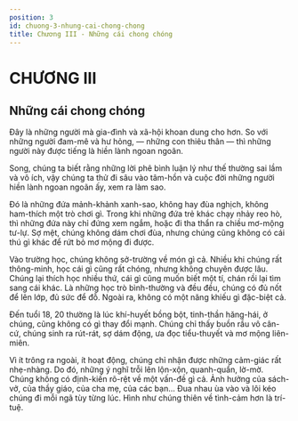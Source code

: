 ```yaml
---
position: 3
id: chuong-3-nhung-cai-chong-chong
title: Chương III - Những cái chong chóng
---
```


# CHƯƠNG III

## Những cái chong chóng

Đây là những người mà gia-đình và xã-hội khoan dung cho hơn. So với những người đam-mê và hư hỏng, — những con thiêu thân — thì những người này được tiếng là hiền lành ngoan ngoãn.

Song, chúng ta biết rằng những lời phê bình luận lý như thế thường sai lầm và vô ích, vậy chúng ta thử đi sâu vào tâm-hồn và cuộc đời những người hiền lành ngoan ngoãn ấy, xem ra làm sao.

Đó là những đứa mảnh-khảnh xanh-sao, không hay đùa nghịch, không ham-thích một trò chơi gì. Trong khi những đứa trẻ khác chạy nhảy reo hò, thì những đứa này chỉ đứng xem ngắm, hoặc đi tha thẩn ra chiều mơ-mộng tư-lự. Sợ mệt, chúng không dám chơi đùa, nhưng chúng cũng không có cái thú gì khác để rứt bỏ mơ mộng đi được.

Vào trường học, chúng không sở-trường về món gì cả. Nhiều khi chúng rất thông-minh, học cái gì cũng rất chóng, nhưng không chuyên được lâu. Chúng lại thích học nhiều thứ, cái gì cũng muốn biết một tí, chán rồi lại tìm sang cái khác. Là những học trò bình-thường và đều đều, chúng có đủ nốt để lên lớp, đủ sức để đỗ. Ngoài ra, không có một năng khiếu gì đặc-biệt cả.

Đến tuổi 18, 20 thường là lúc khí-huyết bồng bột, tinh-thần hăng-hái, ở chúng, cũng không có gì thay đổi mạnh. Chúng chỉ thấy buồn rầu vô cân-cứ, chúng sinh ra rút-rát, sợ dám động, ưa đọc tiểu-thuyết và mơ mộng liên-miên.

Vì ít trông ra ngoài, ít hoạt động, chúng chỉ nhận được những cảm-giác rất nhẹ-nhàng. Do đó, những ý nghĩ trỗi lên lộn-xộn, quanh-quẩn, lờ-mờ. Chúng không có định-kiến rõ-rệt về một vấn-đề gì cả. Ảnh hưởng của sách-vở, của thầy giáo, của cha mẹ, của các bạn... Đua nhau ùa vào và lôi kéo chúng đi mỗi ngã tùy từng lúc. Hình như chúng thiên về tình-cảm hơn là trí-tuệ.
